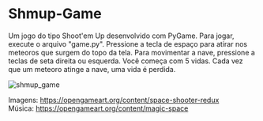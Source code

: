# Shmup-Game

Um jogo do tipo Shoot'em Up desenvolvido com PyGame. Para jogar, execute o arquivo "game.py". Pressione a tecla de espaço para atirar nos meteoros que surgem do topo da tela. Para movimentar a nave, pressione a teclas de seta direita ou esquerda. Você começa com 5 vidas. Cada vez que um meteoro atinge a nave, uma vida é perdida. 

![shmup_game](https://user-images.githubusercontent.com/7092619/51947898-91c08980-240d-11e9-9889-12e53e8f3882.jpg)

Imagens: https://opengameart.org/content/space-shooter-redux \
Música: https://opengameart.org/content/magic-space


